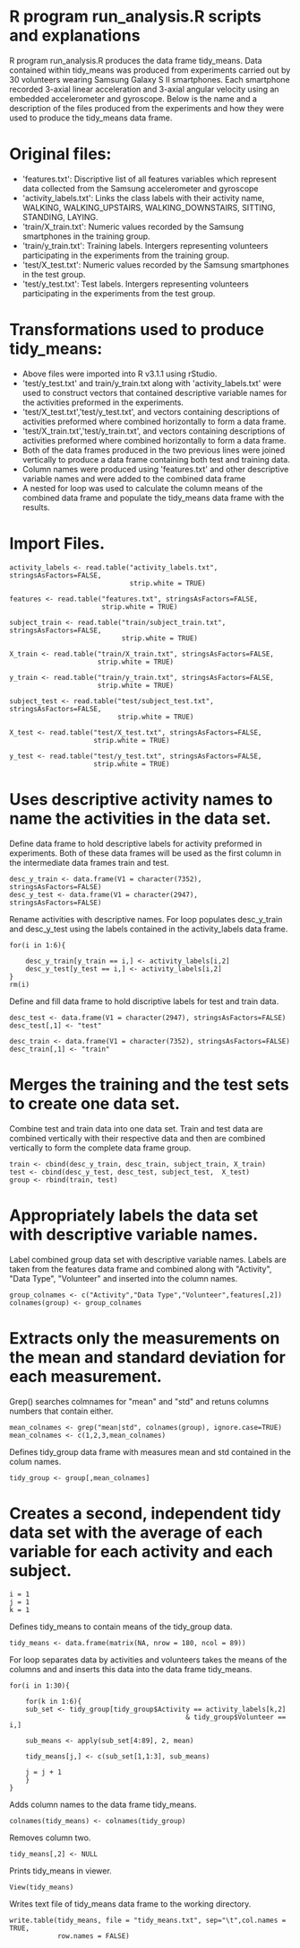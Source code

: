 R program run_analysis.R scripts and explanations 
=================================================
R program run_analysis.R produces the data frame tidy_means.  Data contained within tidy_means was produced from experiments
carried out by 30 volunteers wearing Samsung Galaxy S II smartphones.  Each smartphone recorded 3-axial linear acceleration 
and 3-axial angular velocity using an embedded accelerometer and gyroscope.   Below is the name and a description of the files 
produced from the experiments and how they were used to produce the tidy_means data frame.

Original files:
===============
- 'features.txt': Discriptive list of all features variables which represent data collected from the Samsung accelerometer and gyroscope
- 'activity_labels.txt': Links the class labels with their activity name, WALKING, WALKING_UPSTAIRS, WALKING_DOWNSTAIRS, SITTING, STANDING, LAYING.
- 'train/X_train.txt': Numeric values recorded by the Samsung smartphones in the training group.
- 'train/y_train.txt': Training labels. Intergers representing volunteers participating in the experiments from the training group.
- 'test/X_test.txt': Numeric values recorded by the Samsung smartphones in the test group.
- 'test/y_test.txt': Test labels. Intergers representing volunteers participating in the experiments from the test group.

Transformations used to produce tidy_means:
===========================================
- Above files were imported into R v3.1.1 using rStudio.
- 'test/y_test.txt' and train/y_train.txt along with 'activity_labels.txt' were used to construct vectors that contained descriptive variable names 
   for the activities preformed in the experiments.
-  'test/X_test.txt','test/y_test.txt', and vectors containing descriptions of activities preformed where combined horizontally to form a data frame.
-  'test/X_train.txt','test/y_train.txt', and vectors containing descriptions of activities preformed where combined horizontally to form a data frame.
-  Both of the data frames produced in the two previous lines were joined vertically to produce a data frame containing both test and training data.
-  Column names were produced using 'features.txt' and other descriptive variable names and were added to the combined data frame
-  A nested for loop was used to calculate the column means of the combined data frame and populate the tidy_means data frame with the results.




Import Files.    
=============
```
activity_labels <- read.table("activity_labels.txt", stringsAsFactors=FALSE,
                              strip.white = TRUE)

features <- read.table("features.txt", stringsAsFactors=FALSE, 
                       strip.white = TRUE)

subject_train <- read.table("train/subject_train.txt", stringsAsFactors=FALSE, 
                            strip.white = TRUE)

X_train <- read.table("train/X_train.txt", stringsAsFactors=FALSE, 
                      strip.white = TRUE)

y_train <- read.table("train/y_train.txt", stringsAsFactors=FALSE, 
                      strip.white = TRUE)

subject_test <- read.table("test/subject_test.txt", stringsAsFactors=FALSE, 
                           strip.white = TRUE)

X_test <- read.table("test/X_test.txt", stringsAsFactors=FALSE, 
                     strip.white = TRUE)

y_test <- read.table("test/y_test.txt", stringsAsFactors=FALSE, 
                     strip.white = TRUE)
```

Uses descriptive activity names to name the activities in the data set.    
=======================================================================
Define data frame to hold descriptive labels for activity preformed in experiments.
Both of these data frames will be used as the first column in the intermediate data frames
train and test.
```
desc_y_train <- data.frame(V1 = character(7352),  stringsAsFactors=FALSE)
desc_y_test <- data.frame(V1 = character(2947),  stringsAsFactors=FALSE)
```
Rename activities with descriptive names. For loop populates desc_y_train and desc_y_test
using the labels contained in the activity_labels data frame.
```
for(i in 1:6){
    
    desc_y_train[y_train == i,] <- activity_labels[i,2]
    desc_y_test[y_test == i,] <- activity_labels[i,2]
}
rm(i)
```
Define and fill data frame to hold discriptive labels for test and train data.
```
desc_test <- data.frame(V1 = character(2947), stringsAsFactors=FALSE)
desc_test[,1] <- "test"

desc_train <- data.frame(V1 = character(7352), stringsAsFactors=FALSE)
desc_train[,1] <- "train"
```

Merges the training and the test sets to create one data set.   
==============================================================

Combine test and train data into one data set.  Train and test data are combined vertically 
with their respective data and then are combined vertically to form the complete data frame group.
```
train <- cbind(desc_y_train, desc_train, subject_train, X_train)
test <- cbind(desc_y_test, desc_test, subject_test,  X_test)
group <- rbind(train, test)
```

Appropriately labels the data set with descriptive variable names.   
==================================================================

Label combined group data set with descriptive variable names.  Labels are taken from the features data frame
and combined along with "Activity", "Data Type", "Volunteer" and inserted into the column names.
```
group_colnames <- c("Activity","Data Type","Volunteer",features[,2])
colnames(group) <- group_colnames
```

Extracts only the measurements on the mean and standard deviation for each measurement.  
=======================================================================================

Grep() searches colmnames for "mean" and "std" and retuns columns numbers that contain either.
```
mean_colnames <- grep("mean|std", colnames(group), ignore.case=TRUE)
mean_colnames <- c(1,2,3,mean_colnames)
```
Defines tidy_group data frame with measures mean and std contained in the colum names.
```
tidy_group <- group[,mean_colnames]
```

Creates a second, independent tidy data set with the 
average of each variable for each activity and each subject.          
=============================================================
```
i = 1
j = 1
k = 1
```
Defines tidy_means to contain means of the tidy_group data.
```
tidy_means <- data.frame(matrix(NA, nrow = 180, ncol = 89))
```
For loop separates data by activities and volunteers takes the means of the columns and 
and inserts this data into the data frame tidy_means.
```
for(i in 1:30){
    
    for(k in 1:6){
    sub_set <- tidy_group[tidy_group$Activity == activity_labels[k,2] 
                                            & tidy_group$Volunteer == i,]
    
    sub_means <- apply(sub_set[4:89], 2, mean)
    
    tidy_means[j,] <- c(sub_set[1,1:3], sub_means)
    
    j = j + 1
    }
}
```
Adds column names to the data frame tidy_means.
```
colnames(tidy_means) <- colnames(tidy_group)
```
Removes column two.
```
tidy_means[,2] <- NULL
```
Prints tidy_means in viewer.
```
View(tidy_means)
```
Writes text file of tidy_means data frame to the working directory.
```
write.table(tidy_means, file = "tidy_means.txt", sep="\t",col.names = TRUE,
            row.names = FALSE)
```





